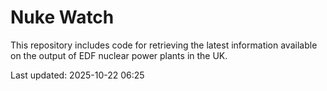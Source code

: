 # Nuke Watch

This repository includes code for retrieving the latest information available on the output of EDF nuclear power plants in the UK.

Last updated: 2025-10-22 06:25